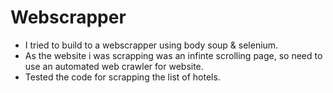 # Webscrapper
<ul>
<li> I tried to build to a webscrapper using body soup & selenium.</li>
<li>As the website i was scrapping was an infinte scrolling page, so need to use an automated web crawler for website.</li>
<li>Tested the code for scrapping the list of hotels.</li>
</ul>
